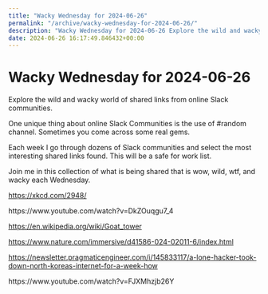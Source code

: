 ```yaml
---
title: "Wacky Wednesday for 2024-06-26"
permalink: "/archive/wacky-wednesday-for-2024-06-26/"
description: "Wacky Wednesday for 2024-06-26 Explore the wild and wacky world of shared links from online Slack communities. One unique thing about online Slack..."
date: 2024-06-26 16:17:49.846432+00:00
---
```


<h1>Wacky Wednesday for 2024-06-26</h1><p>Explore the wild and wacky world of shared links from online Slack communities.</p><p>One unique thing about online Slack Communities is the use of #random channel. Sometimes you come across some real gems.</p><p>Each week I go through dozens of Slack communities and select the most interesting shared links found. This will be a safe for work list.</p><p>Join me in this collection of what is being shared that is wow, wild, wtf, and wacky each Wednesday.</p><p><a target="_blank" rel="noopener noreferrer nofollow" href="https://xkcd.com/2948/">https://xkcd.com/2948/</a></p><p>https://www.youtube.com/watch?v=DkZOuqgu7_4</p><p><a target="_blank" rel="noopener noreferrer nofollow" href="https://en.wikipedia.org/wiki/Goat_tower">https://en.wikipedia.org/wiki/Goat_tower</a></p><p><a target="_blank" rel="noopener noreferrer nofollow" href="https://www.nature.com/immersive/d41586-024-02011-6/index.html">https://www.nature.com/immersive/d41586-024-02011-6/index.html</a></p><p><a target="_blank" rel="noopener noreferrer nofollow" href="https://newsletter.pragmaticengineer.com/i/145833117/a-lone-hacker-took-down-north-koreas-internet-for-a-week-how">https://newsletter.pragmaticengineer.com/i/145833117/a-lone-hacker-took-down-north-koreas-internet-for-a-week-how</a></p><p>https://www.youtube.com/watch?v=FJXMhzjb26Y</p><ol class="footnotes"></ol>